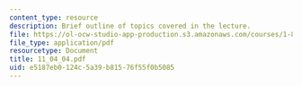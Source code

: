 ```yaml
---
content_type: resource
description: Brief outline of topics covered in the lecture.
file: https://ol-ocw-studio-app-production.s3.amazonaws.com/courses/1-89-environmental-microbiology-fall-2004/e5187eb0124c5a39b81576f55f0b5085_11_04_04.pdf
file_type: application/pdf
resourcetype: Document
title: 11_04_04.pdf
uid: e5187eb0-124c-5a39-b815-76f55f0b5085
---
```

